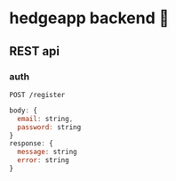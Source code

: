 # hedgeapp backend :hedgehog:

## REST api

### auth

```http
POST /register
```

```js
body: {
  email: string,
  password: string
}
response: {
  message: string
  error: string
}
```
